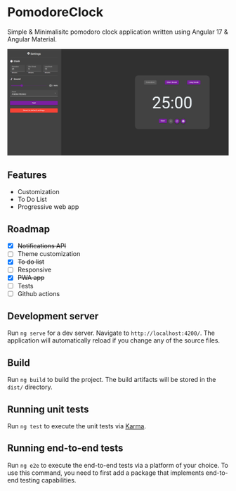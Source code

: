 # PomodoreClock

Simple & Minimalisitc pomodoro clock application written using Angular 17 & Angular Material.

![screenshot](src/assets/images/screenshot.png)

## Features

- Customization
- To Do List
- Progressive web app

## Roadmap

- [x] ~~Notifications API~~
- [ ] Theme customization
- [x] ~~To do list~~
- [ ] Responsive
- [x] ~~PWA app~~
- [ ] Tests
- [ ] Github actions

## Development server

Run `ng serve` for a dev server. Navigate to `http://localhost:4200/`. The application will automatically reload if you change any of the source files.

## Build

Run `ng build` to build the project. The build artifacts will be stored in the `dist/` directory.

## Running unit tests

Run `ng test` to execute the unit tests via [Karma](https://karma-runner.github.io).

## Running end-to-end tests

Run `ng e2e` to execute the end-to-end tests via a platform of your choice. To use this command, you need to first add a package that implements end-to-end testing capabilities.
